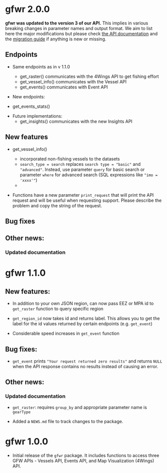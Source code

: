 # gfwr 2.0.0

__gfwr was updated to the version 3 of our API.__ This implies in various breaking changes in 
parameter names and output format. We aim to list here the major modifications but please
check [the API documentation](https://globalfishingwatch.org/our-apis/documentation#version-3-api)
and the [migration guide](https://drive.google.com/file/d/1xPXhG6tj3132wHvCLu0OwwgKV7NtbuFI/view?usp=drive_link)
if anything is new or missing.

## Endpoints

- Same endpoints as in v 1.1.0
  + get_raster() communicates with the 4Wings API to get fishing effort
  + get_vessel_info() communicates with the Vessel API
  + get_events() communicates with Event API
  
- New endpoints: 
+ get_events_stats()
- Future implementations:
  + get_insights() communicates with the new Insights API
  
## New features

- get_vessel_info() 
    + incorporated non-fishing vessels to the datasets
    + `search_type = search` replaces `search type = "basic"` and `"advanced"`. 
    Instead, use parameter `query` for basic search or parameter `where` for advanced 
    search (SQL expressions like `"imo = 'xxxx'"`)
    + 


- Functions have a new parameter `print_request` that will print the API request and 
will be useful when requesting support. Please describe the problem and copy the
string of the request. 



## Bug fixes

## Other news:

### Updated documentation
# gfwr 1.1.0

## New features:

-   In addition to your own JSON region, can now pass EEZ or MPA id to `get_raster` function to query specific region

-   `get_region_id` now takes id and returns label. This allows you to get the label for the id values returned by certain endpoints (e.g. `get_event`)

-   Considerable speed increases in `get_event` function

## Bug fixes:

-   `get_event` prints `"Your request returned zero results"` and returns `NULL` when the API response contains no results instead of causing an error.

## Other news:

### Updated documentation

-   `get_raster`: requires `group_by` and appropriate parameter name is `gearType`

-   Added a `NEWS.md` file to track changes to the package.

# gfwr 1.0.0

-   Initial release of the `gfwr` package. It includes functions to access three GFW APIs - Vessels API, Events API, and Map Visualization (4Wings) API.
